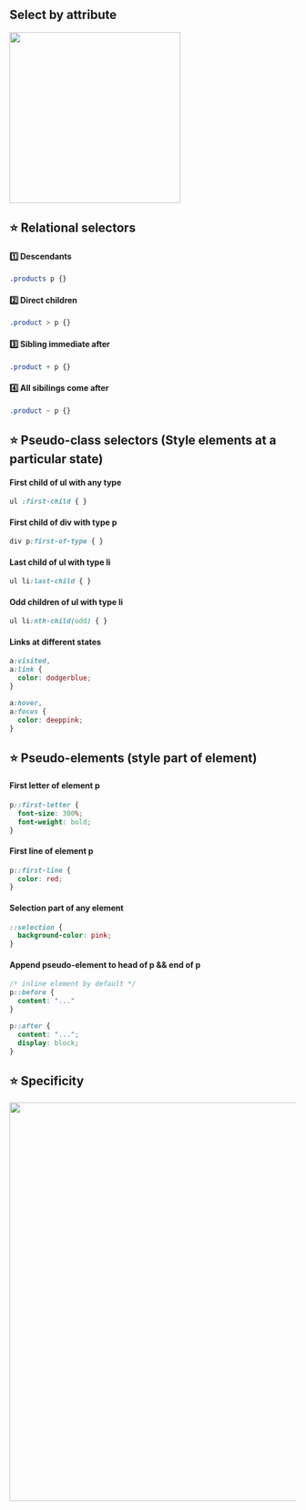 ## Select by attribute
<img width="300px" src="https://user-images.githubusercontent.com/28957748/130664890-afe0927b-927a-493f-8af3-fe4a37874567.png" />

## :star: Relational selectors
#### :one: Descendants
```css
.products p {}
```
#### :two: Direct children
```css
.product > p {}
```
#### :three: Sibling immediate after
```css
.product + p {}
```
#### :four: All sibilings come after
```css
.product ~ p {}
```

## :star: Pseudo-class selectors (Style elements at a particular state)
#### First child of ul with any type
```css
ul :first-child { }
```
#### First child of div with type p
```css
div p:first-of-type { }
```
#### Last child of ul with type li
```css
ul li:last-child { }
```
#### Odd children of ul with type li
```css
ul li:nth-child(odd) { }
```
#### Links at different states
```css
a:visited,
a:link {
  color: dodgerblue;
}

a:hover,
a:focus {
  color: deeppink;
}
```

## :star: Pseudo-elements (style part of element)
#### First letter of element p
```css
p::first-letter {
  font-size: 300%;
  font-weight: bold;
}
```
#### First line of element p
```css
p::first-line {
  color: red;
}
```
#### Selection part of any element
```css
::selection {
  background-color: pink;
}
```
#### Append pseudo-element to head of p && end of p
```css
/* inline element by default */
p::before {
  content: "..."
}

p::after {
  content: "...";
  display: block;
}
```

## :star: Specificity

<img src="https://user-images.githubusercontent.com/28957748/130725958-58558859-121f-4591-9da4-6f31791e428c.png" width="700px" />
